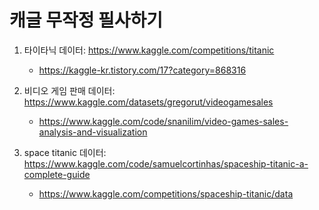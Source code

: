 # 캐글 무작정 필사하기

1. 타이타닉 데이터: https://www.kaggle.com/competitions/titanic  
    - https://kaggle-kr.tistory.com/17?category=868316  

2. 비디오 게임 판매 데이터: https://www.kaggle.com/datasets/gregorut/videogamesales  
    - https://www.kaggle.com/code/snanilim/video-games-sales-analysis-and-visualization

3. space titanic 데이터: https://www.kaggle.com/code/samuelcortinhas/spaceship-titanic-a-complete-guide  
    - https://www.kaggle.com/competitions/spaceship-titanic/data
